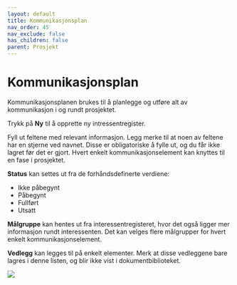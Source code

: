 ```yaml
---
layout: default
title: Kommunikasjonsplan
nav_order: 45
nav_exclude: false
has_children: false
parent: Prosjekt
---
```


# Kommunikasjonsplan

Kommunikasjonsplanen brukes til å planlegge og utføre alt av
kommunikasjon i og rundt prosjektet.

Trykk på **Ny** til å opprette ny intressentregister.  

Fyll ut feltene med relevant informasjon. Legg merke til at noen av feltene har en stjerne ved navnet. Disse er obligatoriske å fylle ut, og du får ikke lagret før det er gjort.
Hvert enkelt kommunikasjonselement kan knyttes til en fase i prosjektet.

**Status** kan settes ut fra de forhåndsdefinerte verdiene:

  - Ikke påbegynt
  - Påbegynt
  - Fullført
  - Utsatt

**Målgruppe** kan hentes ut fra interessentregisteret, hvor det også ligger mer informasjon rundt interessenten. Det kan velges flere målgrupper for hvert enkelt kommunikasjonselement.

**Vedlegg** kan legges til på enkelt elementer. Merk at disse vedleggene bare lagres i denne listen, og blir ikke vist i dokumentbiblioteket.

![](./media/kommunikasjonsplan.png)
